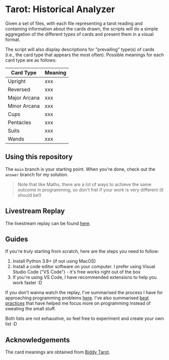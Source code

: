 # Tarot: Historical Analyzer
Given a set of files, with each file representing a tarot reading and containing information about the cards drawn, the scripts will do a simple aggregation of the different types of cards and present them in a visual format. 

The script will also display descriptions for "prevailing" type(s) of cards (i.e., the card type that appears the most often). Possible meanings for each card type are as follows:

| Card Type    | Meaning |
| ------------ | ------- |
| Upright      | xxx     |
| Reversed     | xxx     |
| Major Arcana | xxx     |
| Minor Arcana | xxx     |
| Cups         | xxx     |
| Pentacles    | xxx     |
| Suits        | xxx     |
| Wands        | xxx     |


## Using this repository
The `main` branch is your starting point. When you're done, check out the `answer` branch for my solution.

> Note that like Maths, there are a lot of ways to achieve the same outcome in programming, so don't fret if your work is very different (it should be!)

## Livestream Replay
The livestream replay can be found [here](https://youtube.com).

## Guides
If you're truly starting from scratch, here are the steps you need to follow:
1. Install Python 3.8+ (if not using MacOS)
2. Install a code editor software on your computer. I prefer using Visual Studio Code ("VS Code") - it's free works right out of the box
3. If you're using VS Code, I have recommended extensions to help you work faster :D

If you don't wanna watch the replay, I've summarised the process I have for approaching programming problems [here](wiki/programming-process.md). I've also summarised [best practices](wiki/best-practices.md) that have helped me focus more on programming instead of sweating the small stuff.

Both lists are not exhaustive, so feel free to experiment and create your own list :D

## Acknowledgements
The card meanings are obtained from [Biddy Tarot](https://biddytarot.com).
